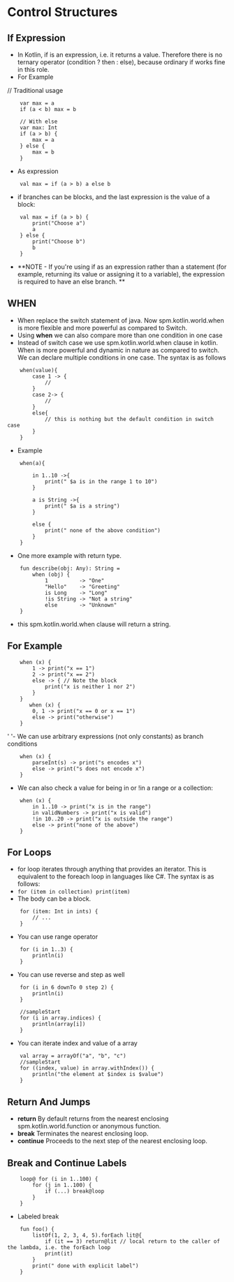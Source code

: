# Control Structures
## If Expression  
- In Kotlin, if is an expression, i.e. it returns a value. Therefore there is no ternary operator (condition ? then : else), because ordinary if works fine in this role.  
- For Example

// Traditional usage   
```
    var max = a
    if (a < b) max = b

    // With else
    var max: Int
    if (a > b) {
        max = a
    } else {
        max = b
    }
```   
- As expression   

```
    val max = if (a > b) a else b
```

- if branches can be blocks, and the last expression is the value of a block:  

```
    val max = if (a > b) {
        print("Choose a")
        a
    } else {
        print("Choose b")
        b
    }
```
- **NOTE - If you're using if as an expression rather than a statement (for example, returning its value or assigning it to a variable), the expression is required to have an else branch. **  
  
## WHEN  
- When replace the switch statement of java. Now spm.kotlin.world.when is more flexible and more powerful as compared to Switch.
- Using **when** we can also compare more than one condition in one case
- Instead of switch case we use spm.kotlin.world.when clause in kotlin. When is more powerful and dynamic in nature as compared to switch. We can declare multiple conditions in one case. The syntax is as follows
```  
    when(value){
        case 1 -> {
            //
        }
        case 2-> {
            //
        }
        else{
            // this is nothing but the default condition in switch case
        }
    }
```
- Example  

```
    when(a){

        in 1..10 ->{
            print(" $a is in the range 1 to 10")
        }

        a is String ->{
            print(" $a is a string")
        }

        else {
            print(" none of the above condition")
        }
    }
```

- One more example with return type.  

```
    fun describe(obj: Any): String =
        when (obj) {
            1          -> "One"
            "Hello"    -> "Greeting"
            is Long    -> "Long"
            !is String -> "Not a string"
            else       -> "Unknown"
    }
```      
- this spm.kotlin.world.when clause will return a string.
  
## For Example
```
    when (x) {
        1 -> print("x == 1")
        2 -> print("x == 2")
        else -> { // Note the block
            print("x is neither 1 nor 2")
        }
    }
       when (x) {
        0, 1 -> print("x == 0 or x == 1")
        else -> print("otherwise")
    }
```  
'
'- We can use arbitrary expressions (not only constants) as branch conditions

```
    when (x) {
        parseInt(s) -> print("s encodes x")
        else -> print("s does not encode x")
    }
```  
- We can also check a value for being in or !in a range or a collection:  

```
    when (x) {
        in 1..10 -> print("x is in the range")
        in validNumbers -> print("x is valid")
        !in 10..20 -> print("x is outside the range")
        else -> print("none of the above")
    }
```   
## For Loops 
- for loop iterates through anything that provides an iterator. This is equivalent to the foreach loop in languages like C#. The syntax is as follows:    
- ```for (item in collection) print(item)``` 
- The body can be a block. 

```
    for (item: Int in ints) {
        // ...
    }
```  
- You can use range operator    

```
    for (i in 1..3) {
        println(i)
    }
```

- You can use reverse and step as well
```
    for (i in 6 downTo 0 step 2) {
        println(i)
    }

    //sampleStart
    for (i in array.indices) {
        println(array[i])
    }
```

- You can iterate index and value of a array

```
    val array = arrayOf("a", "b", "c")
    //sampleStart
    for ((index, value) in array.withIndex()) {
        println("the element at $index is $value")
    }
```  

## Return And Jumps
- **return** By default returns from the nearest enclosing spm.kotlin.world.function or anonymous function.
- **break** Terminates the nearest enclosing loop.  
- **continue** Proceeds to the next step of the nearest enclosing loop.  

## Break and Continue Labels
```  
    loop@ for (i in 1..100) {
        for (j in 1..100) {
            if (...) break@loop
        }
    }
```  

- Labeled break

```
    fun foo() {
        listOf(1, 2, 3, 4, 5).forEach lit@{
            if (it == 3) return@lit // local return to the caller of the lambda, i.e. the forEach loop
            print(it)
        }
        print(" done with explicit label")
    }
```   